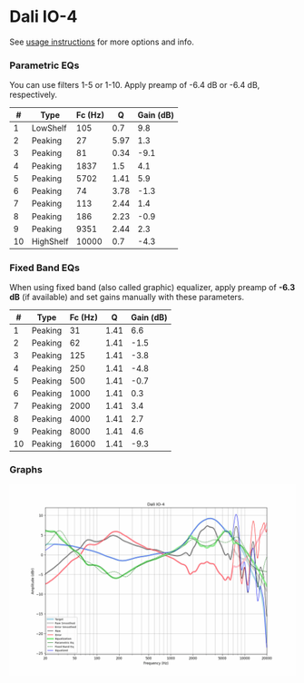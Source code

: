 # Dali IO-4
See [usage instructions](https://github.com/jaakkopasanen/AutoEq#usage) for more options and info.

### Parametric EQs
You can use filters 1-5 or 1-10. Apply preamp of -6.4 dB or -6.4 dB, respectively.

|   # | Type      |   Fc (Hz) |    Q |   Gain (dB) |
|-----|-----------|-----------|------|-------------|
|   1 | LowShelf  |       105 | 0.7  |         9.8 |
|   2 | Peaking   |        27 | 5.97 |         1.3 |
|   3 | Peaking   |        81 | 0.34 |        -9.1 |
|   4 | Peaking   |      1837 | 1.5  |         4.1 |
|   5 | Peaking   |      5702 | 1.41 |         5.9 |
|   6 | Peaking   |        74 | 3.78 |        -1.3 |
|   7 | Peaking   |       113 | 2.44 |         1.4 |
|   8 | Peaking   |       186 | 2.23 |        -0.9 |
|   9 | Peaking   |      9351 | 2.44 |         2.3 |
|  10 | HighShelf |     10000 | 0.7  |        -4.3 |

### Fixed Band EQs
When using fixed band (also called graphic) equalizer, apply preamp of **-6.3 dB** (if available) and set gains manually with these parameters.

|   # | Type    |   Fc (Hz) |    Q |   Gain (dB) |
|-----|---------|-----------|------|-------------|
|   1 | Peaking |        31 | 1.41 |         6.6 |
|   2 | Peaking |        62 | 1.41 |        -1.5 |
|   3 | Peaking |       125 | 1.41 |        -3.8 |
|   4 | Peaking |       250 | 1.41 |        -4.8 |
|   5 | Peaking |       500 | 1.41 |        -0.7 |
|   6 | Peaking |      1000 | 1.41 |         0.3 |
|   7 | Peaking |      2000 | 1.41 |         3.4 |
|   8 | Peaking |      4000 | 1.41 |         2.7 |
|   9 | Peaking |      8000 | 1.41 |         4.6 |
|  10 | Peaking |     16000 | 1.41 |        -9.3 |

### Graphs
![](./Dali%20IO-4.png)
